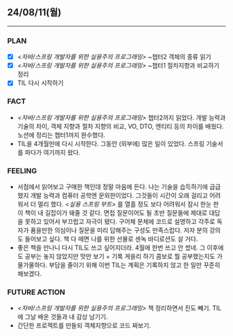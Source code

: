 ##  24/08/11(월)
***
### PLAN
* [X] *<자바/스프링 개발자를 위한 실용주의 프로그래밍>* ~챕터2 객체의 종류 읽기
* [X] *<자바/스프링 개발자를 위한 실용주의 프로그래밍>* ~챕터1 절차지향과 비교하기 정리
* [X] TIL 다시 시작하기
### FACT
* *<자바/스프링 개발자를 위한 실용주의 프로그래밍>* 챕터2까지 읽었다. 개발 능력과 기술의 차이, 객체 지향과 절차 지향의 비교, VO, DTO, 엔티티 등의 차이를 배웠다. 노션에 정리는 챕터1까지 완수했다.
* TIL을 4개월만에 다시 시작한다. 그동안 (외부에) 많은 일이 있었다. 스프링 기술서를 파다가 여기까지 왔다. 
### FEELING
* 서점에서 읽어보고 구매한 책인데 정말 마음에 든다. 나는 기술을 습득하기에 급급했지 개발 능력과 컴퓨터 공학엔 문외한이었다. 그것들이 시간이 오래 걸리고 어려워서 더 멀리 했다. *<실용 스프링 부트>* 를 열흘 정도 보다 어려워서 잠시 한눈 판 이 책이 내 길잡이가 돼줄 것 같다. 면접 질문이어도 될 초반 질문들에 제대로 대답을 못하고 있어서 부끄럽고 자극이 됐다. 구어체 문체에 코드로 설명하고 각주로 독자가 품을만한 의심이나 질문을 미리 답해주는 구성도 만족스럽다. 저자 분의 강의도 들어보고 싶다. 책 다 떼면 나를 위한 선물로 센녹 바디로션도 살 거다.
* 좋은 책을 만나니 다시 TIL도 쓰고 싶어지더라. 4월에 한번 쓰고 안 썼네. 그 이후에도 공부는 놓지 않았지만 맛만 보기 + 기록 게을리 하기 콤보로 뭘 공부했는지도 가물가물하다. 부담을 줄이기 위해 이번 TIL는 계획은 기록하지 않고 한 일만 꾸준히 해보겠다.
### FUTURE ACTION
* *<자바/스프링 개발자를 위한 실용주의 프로그래밍>* 책 정리하면서 진도 빼기. TIL에 그날 배운 것들과 내 감상 남기기. 
* 간단한 프로젝트를 만들되 객체지향으로 코드 짜보기.